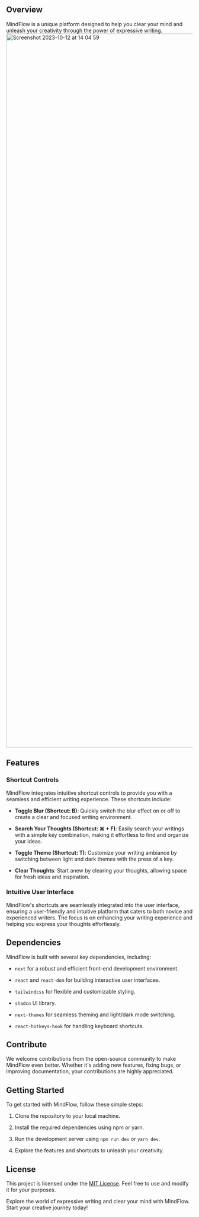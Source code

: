 ## Overview 
MindFlow is a unique platform designed to help you clear your mind and unleash your creativity through the power of expressive writing.
<img width="1923" alt="Screenshot 2023-10-12 at 14 04 59" src="https://github.com/DariusLukasukas/thoughts-flow/assets/64962012/2322ee5e-54f1-4907-95e5-95aa285838b3">

## Features

### Shortcut Controls

MindFlow integrates intuitive shortcut controls to provide you with a seamless and efficient writing experience. These shortcuts include:

- **Toggle Blur (Shortcut: B)**: Quickly switch the blur effect on or off to create a clear and focused writing environment.

- **Search Your Thoughts (Shortcut: ⌘ + F)**: Easily search your writings with a simple key combination, making it effortless to find and organize your ideas.

- **Toggle Theme (Shortcut: T)**: Customize your writing ambiance by switching between light and dark themes with the press of a key.

- **Clear Thoughts**: Start anew by clearing your thoughts, allowing space for fresh ideas and inspiration.

### Intuitive User Interface

MindFlow's shortcuts are seamlessly integrated into the user interface, ensuring a user-friendly and intuitive platform that caters to both novice and experienced writers. The focus is on enhancing your writing experience and helping you express your thoughts effortlessly.

## Dependencies

MindFlow is built with several key dependencies, including:

- `next` for a robust and efficient front-end development environment.

- `react` and `react-dom` for building interactive user interfaces.
   
- `tailwindcss` for flexible and customizable styling.

- `shadcn` UI library.
  
- `next-themes` for seamless theming and light/dark mode switching.

- `react-hotkeys-hook` for handling keyboard shortcuts.
  
## Contribute

We welcome contributions from the open-source community to make MindFlow even better. Whether it's adding new features, fixing bugs, or improving documentation, your contributions are highly appreciated.

## Getting Started

To get started with MindFlow, follow these simple steps:

1. Clone the repository to your local machine.

2. Install the required dependencies using npm or yarn.

3. Run the development server using `npm run dev` or `yarn dev`.

4. Explore the features and shortcuts to unleash your creativity.

## License

This project is licensed under the [MIT License](LICENSE). Feel free to use and modify it for your purposes.

Explore the world of expressive writing and clear your mind with MindFlow. Start your creative journey today!
